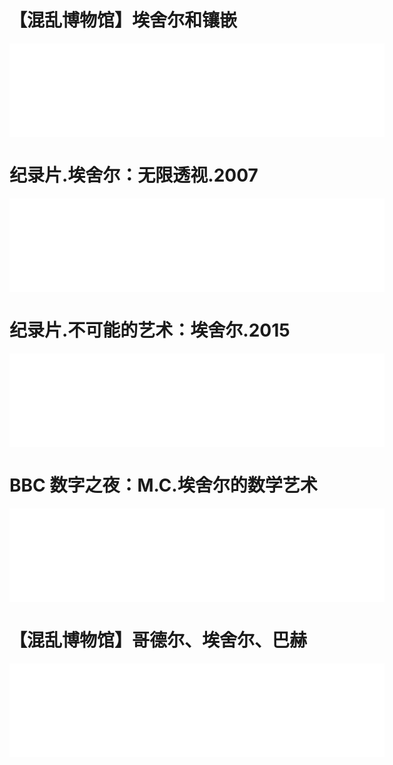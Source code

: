 # 【混乱博物馆】埃舍尔和镶嵌

<iframe heigh=800 width=600 src="//player.bilibili.com/player.html?aid=11458245&cid=18944564&page=1" scrolling="no" border="0" frameborder="no" framespacing="0" allowfullscreen="true"> </iframe>

# 纪录片.埃舍尔：无限透视.2007


<iframe heigh=800 width=600 src="//player.bilibili.com/player.html?aid=14003567&cid=22870402&page=1" scrolling="no" border="0" frameborder="no" framespacing="0" allowfullscreen="true"> </iframe>


# 纪录片.不可能的艺术：埃舍尔.2015

<iframe heigh=800 width=600 src="//player.bilibili.com/player.html?aid=14003567&cid=22870402&page=1" scrolling="no" border="0" frameborder="no" framespacing="0" allowfullscreen="true"> </iframe>


# BBC 数字之夜：M.C.埃舍尔的数学艺术

<iframe heigh=800 width=600 src="//player.bilibili.com/player.html?aid=28430691&cid=49188579&page=1" scrolling="no" border="0" frameborder="no" framespacing="0" allowfullscreen="true"> </iframe>

# 【混乱博物馆】哥德尔、埃舍尔、巴赫

<iframe heigh=800 width=600 src="//player.bilibili.com/player.html?aid=15566273&cid=25330340&page=1" scrolling="no" border="0" frameborder="no" framespacing="0" allowfullscreen="true"> </iframe>
